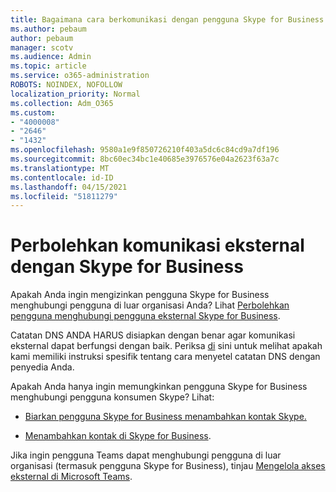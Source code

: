 ```yaml
---
title: Bagaimana cara berkomunikasi dengan pengguna Skype for Business eksternal
ms.author: pebaum
author: pebaum
manager: scotv
ms.audience: Admin
ms.topic: article
ms.service: o365-administration
ROBOTS: NOINDEX, NOFOLLOW
localization_priority: Normal
ms.collection: Adm_O365
ms.custom:
- "4000008"
- "2646"
- "1432"
ms.openlocfilehash: 9580a1e9f850726210f403a5dc6c84cd9a7df196
ms.sourcegitcommit: 8bc60ec34bc1e40685e3976576e04a2623f63a7c
ms.translationtype: MT
ms.contentlocale: id-ID
ms.lasthandoff: 04/15/2021
ms.locfileid: "51811279"
---
```

# <a name="allow-external-communications-with-skype-for-business"></a>Perbolehkan komunikasi eksternal dengan Skype for Business 

Apakah Anda ingin mengizinkan pengguna Skype for Business menghubungi pengguna di luar organisasi Anda? Lihat [Perbolehkan pengguna menghubungi pengguna eksternal Skype for Business](https://docs.microsoft.com/skypeforbusiness/set-up-skype-for-business-online/allow-users-to-contact-external-skype-for-business-users).

Catatan DNS ANDA HARUS disiapkan dengan benar agar komunikasi eksternal dapat berfungsi dengan baik. Periksa [di](https://docs.microsoft.com/microsoft-365/admin/get-help-with-domains/set-up-your-domain-host-specific-instructions) sini untuk melihat apakah kami memiliki instruksi spesifik tentang cara menyetel catatan DNS dengan penyedia Anda. 

Apakah Anda hanya ingin memungkinkan pengguna Skype for Business menghubungi pengguna konsumen Skype? Lihat:

- [Biarkan pengguna Skype for Business menambahkan kontak Skype.](https://docs.microsoft.com/skypeforbusiness/set-up-skype-for-business-online/let-skype-for-business-users-add-skype-contacts) 

- [Menambahkan kontak di Skype for Business](https://support.office.com/article/add-a-contact-in-skype-for-business-89338023-2adf-4f5c-90b6-f8b6f72fadd1).


Jika ingin pengguna Teams dapat menghubungi pengguna di luar organisasi (termasuk pengguna Skype for Business), tinjau [Mengelola akses eksternal di Microsoft Teams](https://docs.microsoft.com/microsoftteams/let-your-teams-users-communicate-with-other-people). 